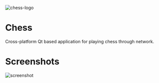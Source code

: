 ![chess-logo](https://dl.dropboxusercontent.com/u/94468957/logo/chess/chess_logo.png)
# Chess
Cross-platform Qt based application for playing chess through network.

# Screenshots
![screenshot](https://dl.dropboxusercontent.com/u/94468957/logo/chess/screenshots/screenshot.png)
